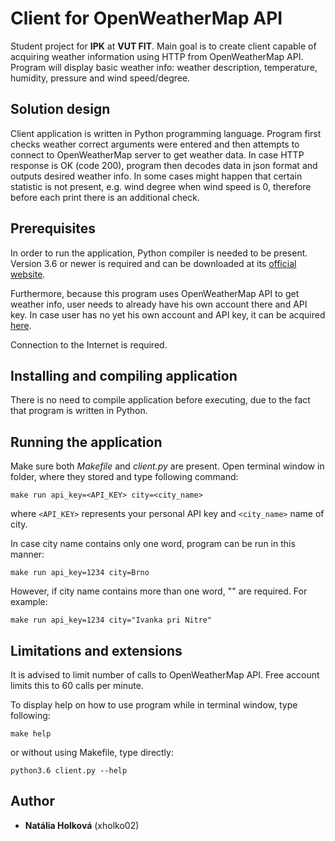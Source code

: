 # Client for OpenWeatherMap API

Student project for **IPK** at **VUT FIT**. Main goal is to create client capable of acquiring weather information using HTTP from OpenWeatherMap API. 
Program will display basic weather info: weather description, temperature, humidity, pressure and wind speed/degree.

## Solution design

Client application is written in Python programming language. 
Program first checks weather correct arguments were entered and then attempts to connect to OpenWeatherMap server to get weather data.
In case HTTP response is OK (code 200), program then decodes data in json format and outputs desired weather info. 
In some cases might happen that certain statistic is not present, e.g. wind degree when wind speed is 0, 
therefore before each print there is an additional check. 

## Prerequisites

In order to run the application, Python compiler is needed to be present. Version 3.6 or newer is required and can be downloaded at its [official website](https://www.python.org/downloads/). 

Furthermore, because this program uses OpenWeatherMap API to get weather info, user needs to already have his own account there and API key.
In case user has no yet his own account and API key, it can be acquired [here](https://home.openweathermap.org/users/sign_up).

Connection to the Internet is required.

## Installing and compiling application

There is no need to compile application before executing, due to the fact that program is written in Python.

## Running the application

Make sure both *Makefile* and *client.py* are present. Open terminal window in folder, where they stored and type following command:
```
make run api_key=<API_KEY> city=<city_name>
```
where `<API_KEY>` represents your personal API key and `<city_name>` name of city. 

In case city name contains only one word, program can be run in this manner:
```
make run api_key=1234 city=Brno
```

However, if city name contains more than one word, ""  are required. For example:
```
make run api_key=1234 city="Ivanka pri Nitre"
```

## Limitations and extensions

It is advised to limit number of calls to OpenWeatherMap API. Free account limits this to 60 calls per minute.

To display help on how to use program while in terminal window, type following:
```
make help
```
or without using Makefile, type directly:
```
python3.6 client.py --help
```

## Author

* **Natália Holková** (xholko02)